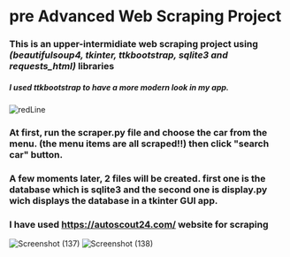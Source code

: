 # pre Advanced Web Scraping Project

### This is an upper-intermidiate web scraping project using *(beautifulsoup4, tkinter, ttkbootstrap, sqlite3 and requests_html)* libraries
##### I used ttkbootstrap to have a more modern look in my app.
![redLine](https://github.com/artinmohajeri/Cars-For-Sale-WebScraping-BeautifulSoup-tkinter-sqlite3/assets/95845593/55020743-6a45-4eb6-840a-bf132900b429)

### At first, run the scraper.py file and choose the car from the menu. (the menu items are all scraped!!) then click "search car" button.  
### A few moments later, 2 files will be created. first one is the database which is sqlite3 and the second one is display.py wich displays the database in a tkinter GUI app.
### I have used https://autoscout24.com/ website for scraping

![Screenshot (137)](https://github.com/artinmohajeri/Cars-For-Sale-WebScraping-BeautifulSoup-tkinter-sqlite3/assets/95845593/6b5471da-fc8f-473b-97b6-a9a99ae30656)
![Screenshot (138)](https://github.com/artinmohajeri/Cars-For-Sale-WebScraping-BeautifulSoup-tkinter-sqlite3/assets/95845593/37fed600-ec35-4f0f-9252-ee4249196209)
